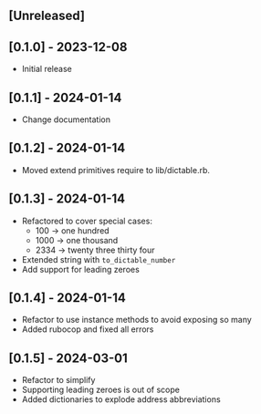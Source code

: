 ## [Unreleased]

## [0.1.0] - 2023-12-08

- Initial release

## [0.1.1] - 2024-01-14

- Change documentation

## [0.1.2] - 2024-01-14

- Moved extend primitives require to lib/dictable.rb.

## [0.1.3] - 2024-01-14

- Refactored to cover special cases:
  - 100  -> one hundred
  - 1000 -> one thousand
  - 2334 -> twenty three thirty four
- Extended string with `to_dictable_number`
- Add support for leading zeroes

## [0.1.4] - 2024-01-14

- Refactor to use instance methods to avoid exposing so many
- Added rubocop and fixed all errors

## [0.1.5] - 2024-03-01

- Refactor to simplify
- Supporting leading zeroes is out of scope
- Added dictionaries to explode address abbreviations